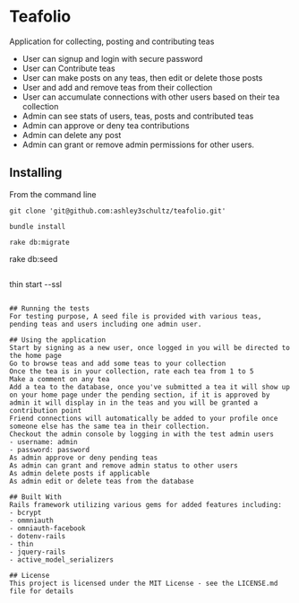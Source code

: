 # Teafolio
Application for collecting, posting and contributing teas
 - User can signup and login with secure password
 - User can Contribute teas
 - User can make posts on any teas, then edit or delete those posts
 - User and add and remove teas from their collection
 - User can accumulate connections with other users based on their tea collection
 - Admin can see stats of users, teas, posts and contributed teas
 - Admin can approve or deny tea contributions
 - Admin can delete any post
 - Admin can grant or remove admin permissions for other users.

## Installing
From the command line
  ```
  git clone 'git@github.com:ashley3schultz/teafolio.git'
  ```
  ```
  bundle install
  ```
  ```
  rake db:migrate
  ```
  rake db:seed
  ```
  ```
  thin start --ssl
  ```

## Running the tests
For testing purpose, A seed file is provided with various teas, pending teas and users including one admin user.

## Using the application
Start by signing as a new user, once logged in you will be directed to the home page
Go to browse teas and add some teas to your collection
Once the tea is in your collection, rate each tea from 1 to 5
Make a comment on any tea
Add a tea to the database, once you've submitted a tea it will show up on your home page under the pending section, if it is approved by admin it will display in in the teas and you will be granted a contribution point
Friend connections will automatically be added to your profile once someone else has the same tea in their collection.
Checkout the admin console by logging in with the test admin users
 - username: admin
 - password: password
 As admin approve or deny pending teas
 As admin can grant and remove admin status to other users
 As admin delete posts if applicable
 As admin edit or delete teas from the database

## Built With
Rails framework utilizing various gems for added features including:
 - bcrypt
 - ommniauth
 - omniauth-facebook
 - dotenv-rails
 - thin
 - jquery-rails
 - active_model_serializers

## License
This project is licensed under the MIT License - see the LICENSE.md file for details
